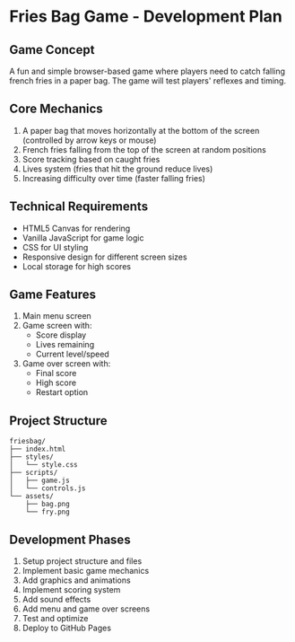 # Fries Bag Game - Development Plan

## Game Concept
A fun and simple browser-based game where players need to catch falling french fries in a paper bag. The game will test players' reflexes and timing.

## Core Mechanics
1. A paper bag that moves horizontally at the bottom of the screen (controlled by arrow keys or mouse)
2. French fries falling from the top of the screen at random positions
3. Score tracking based on caught fries
4. Lives system (fries that hit the ground reduce lives)
5. Increasing difficulty over time (faster falling fries)

## Technical Requirements
- HTML5 Canvas for rendering
- Vanilla JavaScript for game logic
- CSS for UI styling
- Responsive design for different screen sizes
- Local storage for high scores

## Game Features
1. Main menu screen
2. Game screen with:
   - Score display
   - Lives remaining
   - Current level/speed
3. Game over screen with:
   - Final score
   - High score
   - Restart option

## Project Structure
```
friesbag/
├── index.html
├── styles/
│   └── style.css
├── scripts/
│   ├── game.js
│   └── controls.js
└── assets/
    ├── bag.png
    └── fry.png
```

## Development Phases
1. Setup project structure and files
2. Implement basic game mechanics
3. Add graphics and animations
4. Implement scoring system
5. Add sound effects
6. Add menu and game over screens
7. Test and optimize
8. Deploy to GitHub Pages